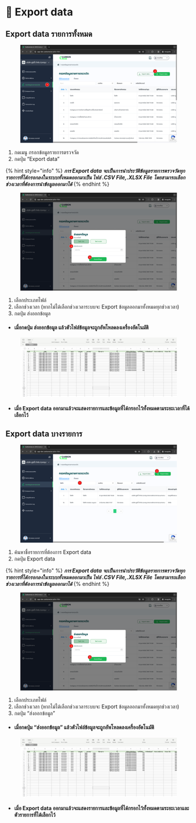 # 🔀 Export data

## Export data รายการทั้งหมด

<figure><img src="../.gitbook/assets/image (9) (1).png" alt=""><figcaption></figcaption></figure>

1. กดเมนู กรอกข้อมูลรายการตรวจวัด
2. กดปุ่ม “Export data”

{% hint style="info" %}
_**การ Export data จะเป็นการนำประวัติข้อมูลรายการตรวจวัดทุกรายการที่ได้กรอกลงในระบบทั้งหมดออกมาเป็น ไฟล์ .CSV File,.XLSX File โดยสามารถเลือกช่วงเวลาที่ต้องการนำข้อมูลออกมาได้**_
{% endhint %}

<figure><img src="../.gitbook/assets/image (10) (1).png" alt=""><figcaption></figcaption></figure>

1. เลือกประเภทไฟล์
2. เลือกช่วงเวลา (หากไม่ได้เลือกช่วงเวลาระบบจะ Export ข้อมูลออกมาทั้งหมดทุกช่วงเวลา)
3. กดปุ่ม ส่งออกข้อมูล

*   #### เมื่อกดปุ่ม ส่งออกข้อมูล แล้วตัวไฟล์ข้อมูลจะถูกอัพโหลดลงเครื่องอัตโนมัติ



<figure><img src="../.gitbook/assets/image (11) (1).png" alt=""><figcaption></figcaption></figure>

* #### เมื่อ Export data ออกมาแล้วจะแสดงรายการและข้อมูลที่ได้กรอกไว้ทั้งหมดตามระยะเวลาที่ได้เลือกไว้



## Export data บางรายการ

<figure><img src="../.gitbook/assets/image (12) (1).png" alt=""><figcaption></figcaption></figure>

1. ค้นหาชื่อรายการที่ต้องการ Export data
2. กดปุ่ม Export data

{% hint style="info" %}
_**การ Export data จะเป็นการนำประวัติข้อมูลรายการตรวจวัดทุกรายการที่ได้กรอกลงในระบบทั้งหมดออกมาเป็น ไฟล์ .CSV File,.XLSX File โดยสามารถเลือกช่วงเวลาที่ต้องการนำข้อมูลออกมาได้**_
{% endhint %}

<figure><img src="../.gitbook/assets/image (13) (1).png" alt=""><figcaption></figcaption></figure>

1. เลือกประเภทไฟล์
2. เลือกช่วงเวลา (หากไม่ได้เลือกช่วงเวลาระบบจะ Export ข้อมูลออกมาทั้งหมดทุกช่วงเวลา)
3. กดปุ่ม “ส่งออกข้อมูล”

* #### เมื่อกดปุ่ม “ส่งออกข้อมูล” แล้วตัวไฟล์ข้อมูลจะถูกอัพโหลดลงเครื่องอัตโนมัติ

<figure><img src="../.gitbook/assets/image (14) (1).png" alt=""><figcaption></figcaption></figure>

* #### เมื่อ Export data ออกมาแล้วจะแสดงรายการและข้อมูลที่ได้กรอกไว้ทั้งหมดตามระยะเวลาและตัวรายการที่ได้เลือกไว้
